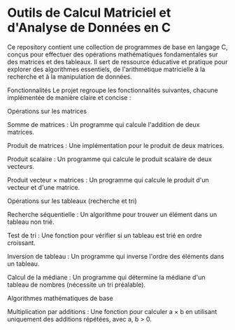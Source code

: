 # Outils de Calcul Matriciel et d'Analyse de Données en C
Ce repository contient une collection de programmes de base en langage C, conçus pour effectuer des opérations mathématiques fondamentales sur des matrices et des tableaux. Il sert de ressource éducative et pratique pour explorer des algorithmes essentiels, de l'arithmétique matricielle à la recherche et à la manipulation de données.

Fonctionnalités
Le projet regroupe les fonctionnalités suivantes, chacune implémentée de manière claire et concise :

Opérations sur les matrices

Somme de matrices : Un programme qui calcule l'addition de deux matrices.

Produit de matrices : Une implémentation pour le produit de deux matrices.

Produit scalaire : Un programme qui calcule le produit scalaire de deux vecteurs.

Produit vecteur × matrices : Un programme qui calcule le produit d'un vecteur et d'une matrice.

Opérations sur les tableaux (recherche et tri)

Recherche séquentielle : Un algorithme pour trouver un élément dans un tableau non trié.

Test de tri : Une fonction pour vérifier si un tableau est trié en ordre croissant.

Inversion de tableau : Un programme qui inverse l'ordre des éléments dans un tableau.

Calcul de la médiane : Un programme qui détermine la médiane d'un tableau de nombres (nécessite un tri préalable).

Algorithmes mathématiques de base

Multiplication par additions : Une fonction pour calculer a × b en utilisant uniquement des additions répétées, avec a, b > 0.

